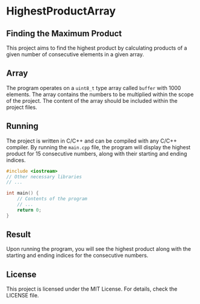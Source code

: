 # HighestProductArray

## Finding the Maximum Product

This project aims to find the highest product by calculating products of a given number of consecutive elements in a given array.

## Array

The program operates on a `uint8_t` type array called `buffer` with 1000 elements. The array contains the numbers to be multiplied within the scope of the project. The content of the array should be included within the project files.

## Running

The project is written in C/C++ and can be compiled with any C/C++ compiler. By running the `main.cpp` file, the program will display the highest product for 15 consecutive numbers, along with their starting and ending indices.

```cpp
#include <iostream>
// Other necessary libraries
// ...

int main() {
    // Contents of the program
    // ...
    return 0;
}
```

## Result
Upon running the program, you will see the highest product along with the starting and ending indices for the consecutive numbers.

## License
This project is licensed under the MIT License. For details, check the LICENSE file.
